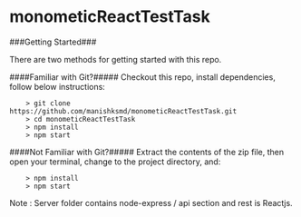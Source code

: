 # monometicReactTestTask

###Getting Started###

There are two methods for getting started with this repo.

####Familiar with Git?#####
Checkout this repo, install dependencies, follow below instructions:

```
	> git clone https://github.com/manishksmd/monometicReactTestTask.git
	> cd monometicReactTestTask
	> npm install
	> npm start
```

####Not Familiar with Git?#####
Extract the contents of the zip file, then open your terminal, change to the project directory, and:

```
	> npm install
	> npm start
```

Note : Server folder contains node-express / api section and rest is Reactjs.

